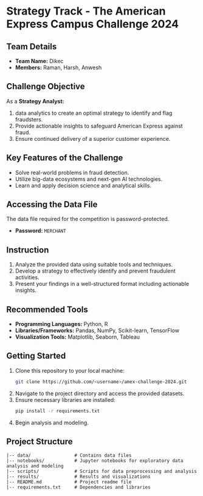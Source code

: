# Strategy Track - The American Express Campus Challenge 2024


## Team Details
- **Team Name:** Dikec  
- **Members:** Raman, Harsh, Anwesh

## Challenge Objective
As a **Strategy Analyst:**
1. data analytics to create an optimal strategy to identify and flag fraudsters.
2. Provide actionable insights to safeguard American Express against fraud.
3. Ensure continued delivery of a superior customer experience.

## Key Features of the Challenge
- Solve real-world problems in fraud detection.
- Utilize big-data ecosystems and next-gen AI technologies.
- Learn and apply decision science and analytical skills.

## Accessing the Data File
The data file required for the competition is password-protected.
- **Password:** `MERCHANT`

## Instruction
1. Analyze the provided data using suitable tools and techniques.
2. Develop a strategy to effectively identify and prevent fraudulent activities.
3. Present your findings in a well-structured format including actionable insights.

## Recommended Tools
- **Programming Languages:** Python, R
- **Libraries/Frameworks:** Pandas, NumPy, Scikit-learn, TensorFlow
- **Visualization Tools:** Matplotlib, Seaborn, Tableau

## Getting Started
1. Clone this repository to your local machine:
   ```bash
   git clone https://github.com/<username>/amex-challenge-2024.git
   ```
2. Navigate to the project directory and access the provided datasets.
3. Ensure necessary libraries are installed:
   ```bash
   pip install -r requirements.txt
   ```
4. Begin analysis and modeling.

## Project Structure
```
|-- data/                # Contains data files
|-- notebooks/           # Jupyter notebooks for exploratory data analysis and modeling
|-- scripts/             # Scripts for data preprocessing and analysis
|-- results/             # Results and visualizations
|-- README.md            # Project readme file
|-- requirements.txt     # Dependencies and libraries
```


